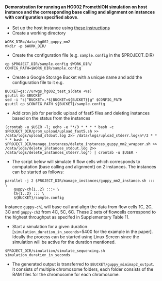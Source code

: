 #### Demonstration for running an HG002 PromethION simulation on host instance and the corresponding base calling and alignment on instances with configuration specified above.
* Set up the host instance using [these instructions](./Setting_up_host_instance.md)
* Create a working directory
```
WORK_DIR=/data/hg002_guppy_mm2
mkdir -p $WORK_DIR/
```
* Create the configuration file (e.g. `sample.config` in the $PROJECT_DIR)
```
cp $PROJECT_DIR/sample.config $WORK_DIR/
CONFIG_PATH=$WORK_DIR/sample.config
```
* Create a Google Storage Bucket with a unique name and add the configuration file to it e.g.
```
BUCKET=gs://urwgs_hg002_test_$(date +%s)
gsutil mb $BUCKET
sed -i "s|^BUCKET=.*$|BUCKET=${BUCKET}|g" $CONFIG_PATH
gsutil cp $CONFIG_PATH ${BUCKET}/sample.config
```
* Add cron job for periodic upload of fast5 files and deleting instances based on the status from the instances 
```
(crontab -u $USER -l; echo -e "*/3 * * * * bash -c $PROJECT_DIR/prom_upload/upload_fast5.sh >> /data/logs/upload_stdout.log 2>> /data/logs/upload_stderr.log\n*/3 * * * * bash -c $PROJECT_DIR/manage_instances/delete_instances_guppy_mm2_wrapper.sh >> /data/logs/delete_instances_stdout.log 2>> /data/logs/delete_instances_stderr.log") | crontab -u $USER -
```
* The script below will simulate 6 flow cells which corresponds to computation (base calling and alignment) on 2 instances. The instances can be started as follows:
```
parallel -j 2 $PROJECT_DIR/manage_instances/guppy_mm2_instance.sh ::: \
	guppy-ch{1..2} :::+ \
	Ch{1..2} ::: \
	${BUCKET}/sample.config
```
Instance `guppy-ch1` will base call and align the data from flow cells 1C, 2C, 3C and `guppy-ch2` from 4C, 5C, 6C. These 2 sets of flowcells correspond to the highest throughput as specifed in Supplementary Table 11. 
* Start a simulation for a given duration [`simulation_duration_in_seconds`=5400 for the example in the paper]. Ideally the process can be started using Linux Screen since the simulation will be active for the duration mentioned.
```
$PROJECT_DIR/simulation/simulate_sequencing.sh simulation_duration_in_seconds
```
* The generated output is transferred to `$BUCKET/guppy_minimap2_output`. It consists of multiple chromosome folders, each folder consists of the BAM files for the chromosome for each chromosome. 

